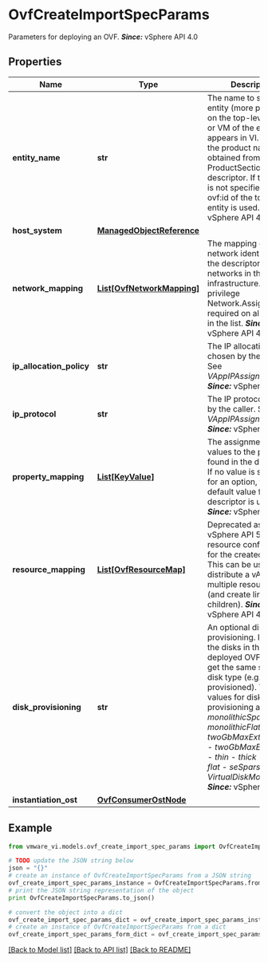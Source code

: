# OvfCreateImportSpecParams

Parameters for deploying an OVF.  ***Since:*** vSphere API 4.0 

## Properties
Name | Type | Description | Notes
------------ | ------------- | ------------- | -------------
**entity_name** | **str** | The name to set on the entity (more precisely, on the top-level vApp or VM of the entity) as it appears in VI.  If empty, the product name is obtained from the ProductSection of the descriptor. If that name is not specified, the ovf:id of the top-level entity is used.  ***Since:*** vSphere API 4.0  | 
**host_system** | [**ManagedObjectReference**](ManagedObjectReference.md) |  | [optional] 
**network_mapping** | [**List[OvfNetworkMapping]**](OvfNetworkMapping.md) | The mapping of network identifiers from the descriptor to networks in the VI infrastructure.  The privilege Network.Assign is required on all networks in the list.  ***Since:*** vSphere API 4.0  | [optional] 
**ip_allocation_policy** | **str** | The IP allocation policy chosen by the caller.  See *VAppIPAssignmentInfo*.  ***Since:*** vSphere API 4.0  | [optional] 
**ip_protocol** | **str** | The IP protocol chosen by the caller.  See *VAppIPAssignmentInfo*.  ***Since:*** vSphere API 4.0  | [optional] 
**property_mapping** | [**List[KeyValue]**](KeyValue.md) | The assignment of values to the properties found in the descriptor.  If no value is specified for an option, the default value from the descriptor is used.  ***Since:*** vSphere API 4.0  | [optional] 
**resource_mapping** | [**List[OvfResourceMap]**](OvfResourceMap.md) | Deprecated as of vSphere API 5.1.  The resource configuration for the created vApp.  This can be used to distribute a vApp across multiple resource pools (and create linked children).  ***Since:*** vSphere API 4.1  | [optional] 
**disk_provisioning** | **str** | An optional disk provisioning.  If set, all the disks in the deployed OVF will have get the same specified disk type (e.g., thin provisioned). The valide values for disk provisioning are: - *monolithicSparse* - *monolithicFlat* - *twoGbMaxExtentSparse* - *twoGbMaxExtentFlat* - *thin* - *thick* - *sparse* - *flat* - *seSparse*    See also *VirtualDiskMode_enum*.  ***Since:*** vSphere API 4.1  | [optional] 
**instantiation_ost** | [**OvfConsumerOstNode**](OvfConsumerOstNode.md) |  | [optional] 

## Example

```python
from vmware_vi.models.ovf_create_import_spec_params import OvfCreateImportSpecParams

# TODO update the JSON string below
json = "{}"
# create an instance of OvfCreateImportSpecParams from a JSON string
ovf_create_import_spec_params_instance = OvfCreateImportSpecParams.from_json(json)
# print the JSON string representation of the object
print OvfCreateImportSpecParams.to_json()

# convert the object into a dict
ovf_create_import_spec_params_dict = ovf_create_import_spec_params_instance.to_dict()
# create an instance of OvfCreateImportSpecParams from a dict
ovf_create_import_spec_params_form_dict = ovf_create_import_spec_params.from_dict(ovf_create_import_spec_params_dict)
```
[[Back to Model list]](../README.md#documentation-for-models) [[Back to API list]](../README.md#documentation-for-api-endpoints) [[Back to README]](../README.md)


